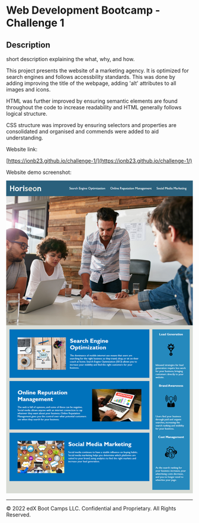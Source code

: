 # Web Development Bootcamp - Challenge 1 

## Description 

short description explaining the what, why, and how. 

This project presents the website of a marketing agency. It is optimized for search engines and follows accessbility standards. This was done by adding improving the title of the webpage, adding 'alt' attributes to all images and icons. 

HTML was further improved by ensuring semantic elements are found throughout the code to increase readability and HTML generally follows logical structure.

CSS structure was improved by ensuring selectors and properties are consolidated and organised and commends were added to aid understanding.

Website link:

[https://ionb23.github.io/challenge-1/](https://ionb23.github.io/challenge-1/)

Website demo screenshot:

![ScreenShot](/screenshots/website-demo.png)

---

© 2022 edX Boot Camps LLC. Confidential and Proprietary. All Rights Reserved.
